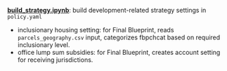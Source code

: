 **[build_strategy.ipynb](build_strategy.ipynb)**: build development-related strategy settings in `policy.yaml`
* inclusionary housing setting: for Final Blueprint, reads `parcels_geography.csv` input, categorizes fbpchcat based on required inclusionary level. 
* office lump sum subsidies: for Final Blueprint, creates account setting for receiving jurisdictions. 
